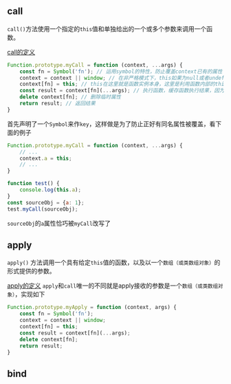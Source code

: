 ## call
`call()`方法使用一个指定的`this`值和单独给出的一个或多个参数来调用一个函数。

[call的定义](https://developer.mozilla.org/zh-CN/docs/Web/JavaScript/Reference/Global_Objects/Function/call)

```javascript
Function.prototype.myCall = function (context, ...args) {
    const fn = Symbol('fn'); // 运用symbol的特性，防止覆盖context已有的属性
    context = context || window; // 在非严格模式下，this如果为null或者undefined会自动替换为全局对象，这个实现并不严谨，按浏览器环境下的非严格模式实现
    context[fn] = this; // this在这里就是函数实例本身，这里是利用函数内部的this指向函数调用者这一特性来改变函数内部this的指向
    const result = context[fn](...args); // 执行函数，缓存函数执行结果，因为在返回结果前要将context上的Symbol属性删除
    delete context[fn]; // 删除临时属性
    return result; // 返回结果
}
```

首先声明了一个`Symbol`来作`key`，这样做是为了防止正好有同名属性被覆盖，看下面的例子
```javascript
Function.prototype.myCall = function (context, ...args) {
    // ...
    context.a = this;
    // ...
}

function test() {
    console.log(this.a);
}
const sourceObj = {a: 1};
test.myCall(sourceObj);
```
`sourceObj`的`a`属性恰巧被`myCall`改写了

## apply
`apply()` 方法调用一个具有给定`this`值的函数，以及以一个`数组（或类数组对象）`的形式提供的参数。

[apply的定义](https://developer.mozilla.org/zh-CN/docs/Web/JavaScript/Reference/Global_Objects/Function/apply)
`apply`和`call`唯一的不同就是apply接收的参数是一个`数组（或类数组对象）`，实现如下
```javascript
Function.prototype.myApply = function (context, args) {
    const fn = Symbol('fn');
    context = context || window;
    context[fn] = this;
    const result = context[fn](...args);
    delete context[fn];
    return result;
}
```

## bind
